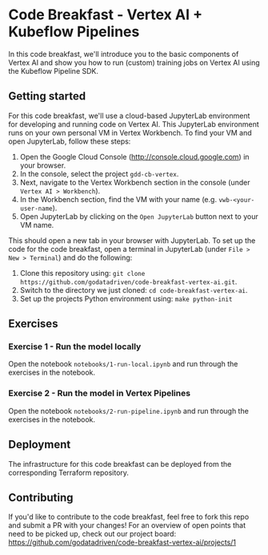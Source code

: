 # Code Breakfast - Vertex AI + Kubeflow Pipelines

In this code breakfast, we'll introduce you to the basic components of Vertex AI and show you how to run (custom) training jobs on Vertex AI using the Kubeflow Pipeline SDK.


## Getting started

For this code breakfast, we'll use a cloud-based JupyterLab environment for developing and running code on Vertex AI. This JupyterLab environment runs on your own personal VM in Vertex Workbench. To find your VM and open JupyterLab, follow these steps:

1. Open the Google Cloud Console (http://console.cloud.google.com) in your browser.
2. In the console, select the project `gdd-cb-vertex`.
3. Next, navigate to the Vertex Workbench section in the console (under `Vertex AI > Workbench`).
4. In the Workbench section, find the VM with your name (e.g. `vwb-<your-user-name`).
5. Open JupyterLab by clicking on the `Open JupyterLab` button next to your VM name.

This should open a new tab in your browser with JupyterLab. To set up the code for the code breakfast, open a terminal in JupyterLab (under `File > New > Terminal`) and do the following:

1. Clone this repository using: `git clone https://github.com/godatadriven/code-breakfast-vertex-ai.git`.
2. Switch to the directory we just cloned: `cd code-breakfast-vertex-ai`.
3. Set up the projects Python environment using: `make python-init`

## Exercises

### Exercise 1 - Run the model locally

Open the notebook `notebooks/1-run-local.ipynb` and run through the exercises in the notebook.

### Exercise 2 - Run the model in Vertex Pipelines


Open the notebook `notebooks/2-run-pipeline.ipynb` and run through the exercises in the notebook.

## Deployment

The infrastructure for this code breakfast can be deployed from the corresponding Terraform repository.

## Contributing

If you'd like to contribute to the code breakfast, feel free to fork this repo and submit a PR with your changes! For an overview of open points that need to be picked up, check out our project board: https://github.com/godatadriven/code-breakfast-vertex-ai/projects/1
